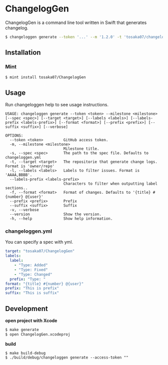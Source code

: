 # ChangelogGen

ChangelogGen is a command line tool written in Swift that generates changelog.

```sh
$ changeloggen generate --token '...' --m '1.2.0' -t 'tosaka07/changeloggen'
```

## Installation

### Mint

```sh
$ mint install tosaka07/ChangelogGen
```

## Usage

Run changeloggen help to see usage instructions.

```
USAGE: changeloggen generate --token <token> --milestone <milestone> [--spec <spec>] [--target <target>] [--labels <labels>] [--labels-prefix <labels-prefix>] [--format <format>] [--prefix <prefix>] [--suffix <suffix>] [--verbose]

OPTIONS:
  --token <token>         GitHub access token.
  -m, --milestone <milestone>
                          Milestone title.
  -s, --spec <spec>       The path to the spec file. Defaults to changeloggen.yml
  -t, --target <target>   The repositorie that generate change logs. Format is 'owner/repo'
  -l, --labels <labels>   Labels to filter issues. Format is 'AAAA,BBBB'.
  --labels-prefix <labels-prefix>
                          Characters to filter when outputting label sections..
  -f, --format <format>   Format of changes. Defaults to '{title} #{number} @{user}'
  --prefix <prefix>       Prefix
  --suffix <suffix>       Suffix
  -v, --verbose
  --version               Show the version.
  -h, --help              Show help information.
```

### changeloggen.yml

You can specify a spec with yml.

```yml
target: "tosaka07/ChangelogGen"
labels:
  label:
    - "Type: Added"
    - "Type: Fixed"
    - "Type: Changed"
  prefix: "Type: "
format: "{title} #{number} @{user}"
prefix: "This is prefix"
suffix: "This is suffix"
```

## Development

**open project with Xcode**

```sh
$ make generate
$ open ChangelogGen.xcodeproj
```

**build**

```
$ make build-debug
$ ./build/debug/changeloggen generate --access-token ""
```
